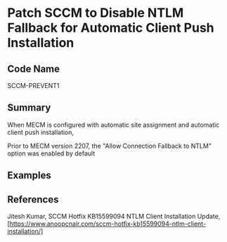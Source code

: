 # Patch SCCM to Disable NTLM Fallback for Automatic Client Push Installation

## Code Name
SCCM-PREVENT1

## Summary

When MECM is configured with automatic site assignment and automatic client push installation, 

Prior to MECM version 2207, the "Allow Connection Fallback to NTLM" option was enabled by default

## Examples

## References
Jitesh Kumar, SCCM Hotfix KB15599094 NTLM Client Installation Update, [https://www.anoopcnair.com/sccm-hotfix-kb15599094-ntlm-client-installation/]